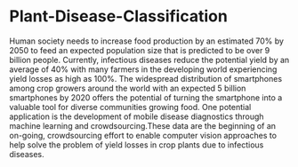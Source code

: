 # Plant-Disease-Classification
Human society needs to increase food production by an estimated 70% by 2050 to feed an expected population size that is predicted to be over 9 billion people. Currently, infectious diseases reduce the potential yield by an average of 40% with many farmers in the developing world experiencing yield losses as high as 100%. The widespread distribution of smartphones among crop growers around the world with an expected 5 billion smartphones by 2020 offers the potential of turning the smartphone into a valuable tool for diverse communities growing food. One potential application is the development of mobile disease diagnostics through machine learning and crowdsourcing.These data are the beginning of an on-going, crowdsourcing effort to enable computer vision approaches to help solve the problem of yield losses in crop plants due to infectious diseases.
